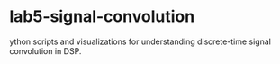 # lab5-signal-convolution
ython scripts and visualizations for understanding discrete-time signal convolution in DSP.
